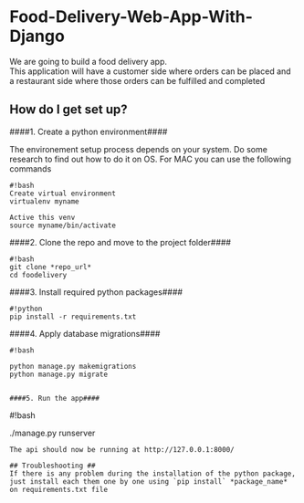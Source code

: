 # Food-Delivery-Web-App-With-Django
We are going to build a food delivery app.  
This application will have a customer side where orders can be placed and a restaurant side where those orders can be fulfilled and completed


## How do I get set up? ##

####1. Create a python environment####

The environement setup process depends on your system. Do some research to find out how to do it on OS.
For MAC you can use the following commands
```
#!bash
Create virtual environment
virtualenv myname

Active this venv
source myname/bin/activate

```

####2. Clone the repo and move to the project folder####
```
#!bash
git clone *repo_url*
cd foodelivery

```
 
####3. Install required python packages####
```
#!python
pip install -r requirements.txt

```

####4. Apply database migrations####
```
#!bash

python manage.py makemigrations
python manage.py migrate
```

```

####5. Run the app####
```
#!bash

./manage.py runserver

```
The api should now be running at http://127.0.0.1:8000/

## Troubleshooting ##
If there is any problem during the installation of the python package, just install each them one by one using `pip install` *package_name* on requirements.txt file

